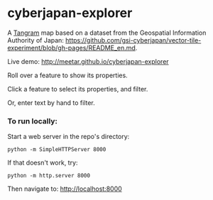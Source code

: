 # cyberjapan-explorer

A [Tangram](http://github.com/tangrams/tangram) map based on a dataset from the Geospatial Information Authority of Japan: https://github.com/gsi-cyberjapan/vector-tile-experiment/blob/gh-pages/README_en.md.

Live demo: http://meetar.github.io/cyberjapan-explorer

Roll over a feature to show its properties.

Click a feature to select its properties, and filter.

Or, enter text by hand to filter.

### To run locally:

Start a web server in the repo's directory:

    python -m SimpleHTTPServer 8000
    
If that doesn't work, try:

    python -m http.server 8000
    
Then navigate to: [http://localhost:8000](http://localhost:8000)

